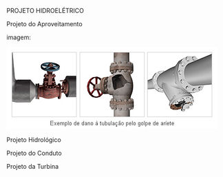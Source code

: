 PROJETO HIDROELÉTRICO

Projeto do Aproveitamento

imagem:

![teste](0902wh_zu3_BR.jpg)


Projeto Hidrológico


Projeto do Conduto


Projeto da Turbina
